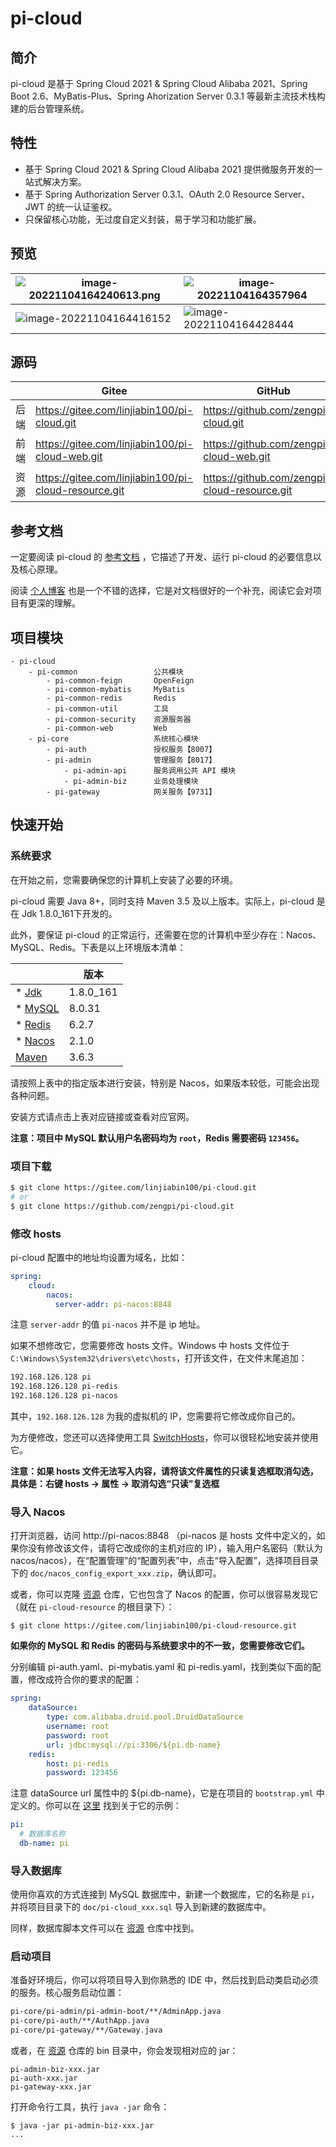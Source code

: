 # pi-cloud

## 简介

pi-cloud 是基于 Spring Cloud 2021 & Spring Cloud Alibaba 2021、Spring Boot 2.6、MyBatis-Plus、Spring Ahorization Server 0.3.1 等最新主流技术栈构建的后台管理系统。

## 特性

- 基于 Spring Cloud 2021 & Spring Cloud Alibaba 2021 提供微服务开发的一站式解决方案。
- 基于 Spring Authorization Server 0.3.1、OAuth 2.0 Resource Server、JWT 的统一认证鉴权。
- 只保留核心功能，无过度自定义封装，易于学习和功能扩展。

## 预览

| ![image-20221104164240613.png](https://gitee.com/linjiabin100/pi-cloud-resource/raw/master/imgs/image-20221104164240613.png) | ![image-20221104164357964](https://gitee.com/linjiabin100/pi-cloud-resource/raw/master/imgs/image-20221104164357964.png) |
| ------------------------------------------------------------ | ------------------------------------------------------------ |
| ![image-20221104164416152](https://gitee.com/linjiabin100/pi-cloud-resource/raw/master/imgs/image-20221104164416152.png) | ![image-20221104164428444](https://gitee.com/linjiabin100/pi-cloud-resource/raw/master/imgs/image-20221104164428444.png) |

## 源码

|      | Gitee                                                | GitHub                                          |
| ---- | ---------------------------------------------------- | ----------------------------------------------- |
| 后端 | https://gitee.com/linjiabin100/pi-cloud.git          | https://github.com/zengpi/pi-cloud.git          |
| 前端 | https://gitee.com/linjiabin100/pi-cloud-web.git      | https://github.com/zengpi/pi-cloud-web.git      |
| 资源 | https://gitee.com/linjiabin100/pi-cloud-resource.git | https://github.com/zengpi/pi-cloud-resource.git |

## 参考文档

一定要阅读 pi-cloud 的 [参考文档](https://www.yuque.com/docs/share/b503de99-4dad-4df3-8a2e-facdeca57c9e) ，它描述了开发、运行 pi-cloud 的必要信息以及核心原理。

阅读 [个人博客](https://www.cnblogs.com/zn-pi/) 也是一个不错的选择，它是对文档很好的一个补充，阅读它会对项目有更深的理解。

## 项目模块

```
- pi-cloud
	- pi-common					公共模块
		- pi-common-feign		OpenFeign
		- pi-common-mybatis		MyBatis
		- pi-common-redis		Redis
		- pi-common-util		工具
		- pi-common-security	资源服务器
		- pi-common-web			Web
	- pi-core					系统核心模块
		- pi-auth 				授权服务【8007】
		- pi-admin 				管理服务【8017】
			- pi-admin-api		服务调用公共 API 模块
			- pi-admin-biz		业务处理模块
		- pi-gateway 			网关服务【9731】
```

## 快速开始

### 系统要求

在开始之前，您需要确保您的计算机上安装了必要的环境。

pi-cloud 需要 Java 8+，同时支持 Maven 3.5 及以上版本。实际上，pi-cloud 是在 Jdk 1.8.0_161下开发的。

此外，要保证 pi-cloud 的正常运行，还需要在您的计算机中至少存在：Nacos、MySQL、Redis。下表是以上环境版本清单：

|                                                          | 版本      |
| -------------------------------------------------------- | --------- |
| * [Jdk](https://www.cnblogs.com/zn-pi/p/16859751.html)   | 1.8.0_161 |
| * [MySQL](https://www.cnblogs.com/zn-pi/p/16860040.html) | 8.0.31    |
| * [Redis](https://www.cnblogs.com/zn-pi/p/16860235.html) | 6.2.7     |
| * [Nacos](https://www.cnblogs.com/zn-pi/p/16860283.html) | 2.1.0     |
| [Maven](https://www.cnblogs.com/zn-pi/p/16850827.html)   | 3.6.3     |

请按照上表中的指定版本进行安装，特别是 Nacos，如果版本较低，可能会出现各种问题。

安装方式请点击上表对应链接或查看对应官网。

**注意：项目中 MySQL 默认用户名密码均为 `root`，Redis 需要密码 `123456`。**

### 项目下载

```bash
$ git clone https://gitee.com/linjiabin100/pi-cloud.git
# or
$ git clone https://github.com/zengpi/pi-cloud.git
```

### 修改 hosts

pi-cloud 配置中的地址均设置为域名，比如：

```yaml
spring:
    cloud:
        nacos:
          server-addr: pi-nacos:8848
```

注意 `server-addr` 的值 `pi-nacos` 并不是 ip 地址。

如果不想修改它，您需要修改 hosts 文件。Windows 中 hosts 文件位于 `C:\Windows\System32\drivers\etc\hosts`，打开该文件，在文件末尾追加：

```tex
192.168.126.128 pi
192.168.126.128 pi-redis
192.168.126.128 pi-nacos
```

其中，`192.168.126.128` 为我的虚拟机的 IP，您需要将它修改成你自己的。

为方便修改，您还可以选择使用工具 [SwitchHosts](https://swh.app/zh)，你可以很轻松地安装并使用它。

**注意：如果 hosts 文件无法写入内容，请将该文件属性的只读复选框取消勾选，具体是：右键 hosts -> 属性 -> 取消勾选“只读”复选框**

### 导入 Nacos

打开浏览器，访问 http://pi-nacos:8848 （pi-nacos 是 hosts 文件中定义的，如果你没有修改该文件，请将它改成你的主机对应的 IP），输入用户名密码（默认为 nacos/nacos），在“配置管理”的“配置列表”中，点击“导入配置”，选择项目目录下的 `doc/nacos_config_export_xxx.zip`，确认即可。

或者，你可以克隆 [资源](https://gitee.com/linjiabin100/pi-cloud-resource.git) 仓库，它也包含了 Nacos 的配置，你可以很容易发现它（就在 `pi-cloud-resource` 的根目录下）：

```shell
$ git clone https://gitee.com/linjiabin100/pi-cloud-resource.git
```

**如果你的 MySQL 和 Redis 的密码与系统要求中的不一致，您需要修改它们。**

分别编辑 pi-auth.yaml、pi-mybatis.yaml 和 pi-redis.yaml，找到类似下面的配置，修改成符合你的要求的配置：

```yaml
spring:
    dataSource:
        type: com.alibaba.druid.pool.DruidDataSource
        username: root
        password: root
        url: jdbc:mysql://pi:3306/${pi.db-name}
    redis:
        host: pi-redis
        password: 123456
```

注意 dataSource url 属性中的 ${pi.db-name}，它是在项目的 `bootstrap.yml` 中定义的。你可以在 [这里](https://gitee.com/linjiabin100/pi-cloud/blob/master/pi-core/pi-admin/pi-admin-biz/src/main/resources/bootstrap.yaml) 找到关于它的示例：

```yaml
pi:
  # 数据库名称
  db-name: pi
```

### 导入数据库

使用你喜欢的方式连接到 MySQL 数据库中，新建一个数据库，它的名称是 `pi`，并将项目目录下的 `doc/pi-cloud_xxx.sql` 导入到新建的数据库中。

同样，数据库脚本文件可以在 [资源](https://gitee.com/linjiabin100/pi-cloud-resource.git) 仓库中找到。

### 启动项目

准备好环境后，你可以将项目导入到你熟悉的 IDE 中，然后找到启动类启动必须的服务。核心服务启动位置：

```tex
pi-core/pi-admin/pi-admin-boot/**/AdminApp.java
pi-core/pi-auth/**/AuthApp.java
pi-core/pi-gateway/**/Gateway.java
```

或者，在 [资源](https://gitee.com/linjiabin100/pi-cloud-resource.git) 仓库的 bin 目录中，你会发现相对应的 jar：

```
pi-admin-biz-xxx.jar
pi-auth-xxx.jar
pi-gateway-xxx.jar
```

打开命令行工具，执行 `java -jar` 命令：

```shell
$ java -jar pi-admin-biz-xxx.jar
...
```

